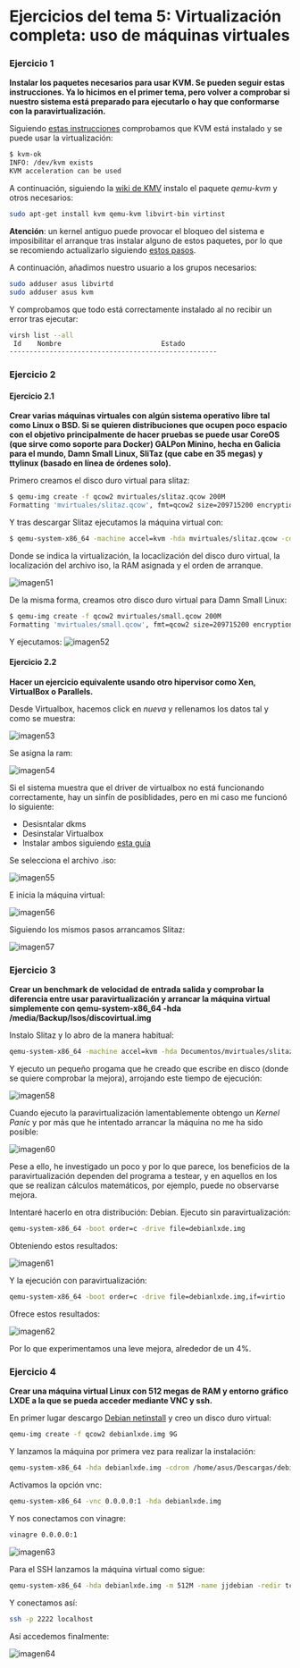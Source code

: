 # Ejercicios del tema 5: Virtualización completa: uso de máquinas virtuales
### Ejercicio 1
**Instalar los paquetes necesarios para usar KVM. Se pueden seguir estas instrucciones. Ya lo hicimos en el primer tema, pero volver a comprobar si nuestro sistema está preparado para ejecutarlo o hay que conformarse con la paravirtualización.**

Siguiendo [estas instrucciones](https://help.ubuntu.com/community/KVM/Installation) comprobamos que KVM está instalado y se puede usar la virtualización:

```bash
$ kvm-ok
INFO: /dev/kvm exists
KVM acceleration can be used
```
A continuación, siguiendo la [wiki de KMV](https://wiki.debian.org/KVM#Installation) instalo el paquete _qemu-kvm_ y otros necesarios:

```bash
sudo apt-get install kvm qemu-kvm libvirt-bin virtinst
```

**Atención**: un kernel antiguo puede provocar el bloqueo del sistema e imposibilitar el arranque tras instalar alguno de estos paquetes, por lo que se recomiendo actualizarlo siguiendo [estos pasos](http://askubuntu.com/questions/777627/what-is-the-lastest-stable-kernel-and-how-to-install-it).

A continuación, añadimos nuestro usuario a los grupos necesarios:
```bash
sudo adduser asus libvirtd
sudo adduser asus kvm
```

Y comprobamos que todo está correctamente instalado al no recibir un error tras ejecutar:
```bash
virsh list --all
 Id    Nombre                         Estado
----------------------------------------------------
```
### Ejercicio 2
#### Ejercicio 2.1
**Crear varias máquinas virtuales con algún sistema operativo libre tal como Linux o BSD. Si se quieren distribuciones que ocupen poco espacio con el objetivo principalmente de hacer pruebas se puede usar CoreOS (que sirve como soporte para Docker) GALPon Minino, hecha en Galicia para el mundo, Damn Small Linux, SliTaz (que cabe en 35 megas) y ttylinux (basado en línea de órdenes solo).**

Primero creamos el disco duro virtual para slitaz:
```bash
$ qemu-img create -f qcow2 mvirtuales/slitaz.qcow 200M
Formatting 'mvirtuales/slitaz.qcow', fmt=qcow2 size=209715200 encryption=off cluster_size=65536 lazy_refcounts=off refcount_bits=16
```
Y tras descargar Slitaz ejecutamos la máquina virtual con:
```bash
$ qemu-system-x86_64 -machine accel=kvm -hda mvirtuales/slitaz.qcow -cdrom ../Descargas/slitaz-5.0-rc3.iso -m 1G -boot once=d
```
Donde se indica la virtualización, la locaclización del disco duro virtual, la localización del archivo iso, la RAM asignada y el orden de arranque.

![imagen51](Capturas/imagen51.png)

De la misma forma, creamos otro disco duro virtual para Damn Small Linux:
```bash
$ qemu-img create -f qcow2 mvirtuales/small.qcow 200M
Formatting 'mvirtuales/small.qcow', fmt=qcow2 size=209715200 encryption=off cluster_size=65536 lazy_refcounts=off refcount_bits=16
```
Y ejecutamos:
![imagen52](Capturas/imagen52.png)

#### Ejercicio 2.2
**Hacer un ejercicio equivalente usando otro hipervisor como Xen, VirtualBox o Parallels.**

Desde Virtualbox, hacemos click en _nueva_ y rellenamos los datos tal y como se muestra:

![imagen53](Capturas/imagen53.png)

Se asigna la ram:

![imagen54](Capturas/imagen54.png)

Si el sistema muestra que el driver de virtualbox no está funcionando correctamente, hay un sinfín de posiblidades, pero en mi caso me funcionó lo siguiente:
* Desisntalar dkms
* Desinstalar Virtualbox
* Instalar ambos siguiendo [esta guía](https://www.virtualbox.org/wiki/Linux_Downloads)

Se selecciona el archivo .iso:

![imagen55](Capturas/imagen55.png)

E inicia la máquina virtual:

![imagen56](Capturas/imagen56.png)

Siguiendo los mismos pasos arrancamos Slitaz:

![imagen57](Capturas/imagen57.png)

### Ejercicio 3
**Crear un benchmark de velocidad de entrada salida y comprobar la diferencia entre usar paravirtualización y arrancar la máquina virtual simplemente con qemu-system-x86_64 -hda /media/Backup/Isos/discovirtual.img**

Instalo Slitaz y lo abro de la manera habitual:
```bash
qemu-system-x86_64 -machine accel=kvm -hda Documentos/mvirtuales/slitaz.qcow -m 1G
```
Y ejecuto un pequeño progama que he creado que escribe en disco (donde se quiere comprobar la mejora), arrojando este tiempo de ejecución:

![imagen58](Capturas/imagen58.png)

Cuando ejecuto la paravirtualización lamentablemente obtengo un _Kernel Panic_ y por más que he intentado arrancar la máquina no me ha sido posible:

![imagen60](Capturas/imagen60.png)

Pese a ello, he investigado un poco y por lo que parece, los beneficios de la paravirtualización dependen del programa a testear, y en aquellos en los que se realizan cálculos matemáticos, por ejemplo, puede no observarse mejora.

Intentaré hacerlo en otra distribución: Debian. Ejecuto sin paravirtualización:
```bash
qemu-system-x86_64 -boot order=c -drive file=debianlxde.img
```
Obteniendo estos resultados:

![imagen61](Capturas/imagen61.png)


Y la ejecución con paravirtualización:
```bash
qemu-system-x86_64 -boot order=c -drive file=debianlxde.img,if=virtio
```
Ofrece estos resultados:

![imagen62](Capturas/imagen62.png)

Por lo que experimentamos una leve mejora, alrededor de un 4%.

### Ejercicio 4
**Crear una máquina virtual Linux con 512 megas de RAM y entorno gráfico LXDE a la que se pueda acceder mediante VNC y ssh.**

En primer lugar descargo [Debian netinstall](http://cdimage.debian.org/debian-cd/current/amd64/iso-cd/debian-8.7.1-amd64-netinst.iso) y creo un disco duro virtual:
```bash
qemu-img create -f qcow2 debianlxde.img 9G
```
Y lanzamos la máquina por primera vez para realizar la instalación:
```bash
qemu-system-x86_64 -hda debianlxde.img -cdrom /home/asus/Descargas/debian-8.7.1-amd64-netinst.iso
```
Activamos la opción vnc:
```bash
qemu-system-x86_64 -vnc 0.0.0.0:1 -hda debianlxde.img
```
Y nos conectamos con vinagre:
```bash
vinagre 0.0.0.0:1
```

![imagen63](Capturas/imagen63.png)

Para el SSH lanzamos la máquina virtual como sigue:
```bash
qemu-system-x86_64 -hda debianlxde.img -m 512M -name jjdebian -redir tcp:2222::22
```
Y conectamos así:
```bash
ssh -p 2222 localhost
```
Así accedemos finalmente:

![imagen64](Capturas/imagen64.png)
